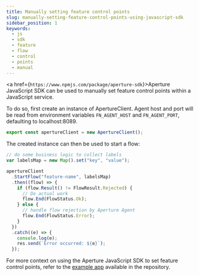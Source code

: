 ```yaml
---
title: Manually setting feature control points
slug: manually-setting-feature-control-points-using-javascript-sdk
sidebar_position: 1
keywords:
  - js
  - sdk
  - feature
  - flow
  - control
  - points
  - manual
---
```


<a href={`https://www.npmjs.com/package/aperture-sdk`}>Aperture JavaScript
SDK</a> can be used to manually set feature control points within a JavaScript
service.

To do so, first create an instance of ApertureClient. Agent host and port will
be read from environment variables `FN_AGENT_HOST` and `FN_AGENT_PORT`,
defaulting to localhost:8089.

```javascript
export const apertureClient = new ApertureClient();
```

The created instance can then be used to start a flow:

```javascript
// do some business logic to collect labels
var labelsMap = new Map().set("key", "value");

apertureClient
  .StartFlow("feature-name", labelsMap)
  .then((flow) => {
    if (flow.Result() != FlowResult.Rejected) {
      // Do actual work
      flow.End(FlowStatus.Ok);
    } else {
      // handle flow rejection by Aperture Agent
      flow.End(FlowStatus.Error);
    }
  })
  .catch((e) => {
    console.log(e);
    res.send(`Error occurred: ${e}`);
  });
```

For more context on using the Aperture JavaScript SDK to set feature control
points, refer to the [example app][example] available in the repository.

[example]: https://github.com/fluxninja/aperture-js/tree/main/example
